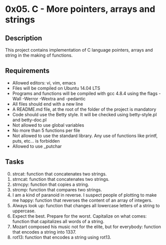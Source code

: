 # 0x05. C - More pointers, arrays and strings
## Description
This project contains implementation of C language pointers, arrays and string in the making of functions.
## Requirements
- Allowed editors: vi, vim, emacs
- Files will be compiled on Ubuntu 14.04 LTS
- Programs and functions will be compiled with gcc 4.8.4 using the flags -Wall -Werror -Wextra and -pedantic
- All files should end with a new line
- A README.md file, at the root of the folder of the project is mandatory
- Code should use the Betty style. It will be checked using betty-style.pl and betty-doc.pl
- Not allowed to use global variables
- No more than 5 functions per file
- Not allowed to use the standard library. Any use of functions like printf, puts, etc… is forbidden
- Allowed to use _putchar
## Tasks
0. strcat: function that concatenates two strings.
1. strncat: function that concatenates two strings.
2. strncpy: function that copies a string.
3. strcmp: function that compares two strings.
4. I am a kind of paranoid in reverse. I suspect people of plotting to make me happy: function that reverses the content of an array of integers.
5. Always look up: function that changes all lowercase letters of a string to uppercase.
6. Expect the best. Prepare for the worst. Capitalize on what comes: function that capitalizes all words of a string.
7. Mozart composed his music not for the elite, but for everybody: function that encodes a string into 1337.
8. rot13: function that encodes a string using rot13.

